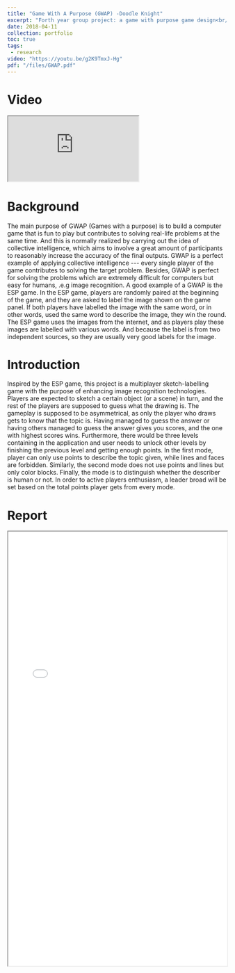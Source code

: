 ```yaml
---
title: "Game With A Purpose (GWAP) -Doodle Knight"
excerpt: "Forth year group project: a game with purpose game design<br/><img src='/images/DoodleKnight.png' width='80%' style='display: block; margin-left: auto; margin-right: auto; margin-top: 20px'>"
date: 2018-04-11
collection: portfolio
toc: true
tags:
 - research
video: "https://youtu.be/g2K9TmxJ-Hg"
pdf: "/files/GWAP.pdf"
---
```


Video
======
<iframe src='https://www.youtube.com/embed/g2K9TmxJ-Hg'></iframe>


Background
======
The main purpose of GWAP (Games with a purpose) is to build a computer game that is fun to play but contributes to solving real-life problems at the same time. And this is normally realized by carrying out the idea of collective intelligence, which aims to involve a great amount of participants to reasonably increase the accuracy of the final outputs. GWAP is a perfect example of applying collective intelligence --- every single player of the game contributes to solving the target problem. Besides, GWAP is perfect
for solving the problems which are extremely difficult for computers but easy for humans, .e.g image recognition. A good example of a GWAP is the ESP game. In the ESP game, players are randomly paired at the beginning of the game, and they are asked to label the image shown on the game panel. If both players have labelled the image with the same word, or in other words, used the same word to describe the image, they win the round. The ESP game uses the images from the internet, and as players play these
images are labelled with various words. And because the label is from two independent sources, so they are usually very good labels for the image.

Introduction
======
Inspired by the ESP game, this project is a multiplayer sketch-labelling game with the purpose of enhancing image recognition technologies. Players are expected to sketch a certain object (or a scene) in turn, and the rest of the players are supposed to guess what the drawing is. The gameplay is supposed to be asymmetrical, as only the player who draws gets to know that the topic is. Having managed to guess the answer or having others managed to guess the answer gives you scores, and the one with highest scores wins. Furthermore, there would be three levels containing in the application and user needs to unlock other levels by finishing the previous level and getting enough points. In the first mode, player can only use points to describe the topic given, while lines and faces are forbidden. Similarly, the second mode does not use points and lines but only color blocks. Finally, the mode is to distinguish whether the describer is human or not. In order to active players enthusiasm, a leader broad will be set based on the total points player gets from every mode.

Report
======
<iframe src="/files/GWAP.pdf" width="100%" height="1000"></iframe>